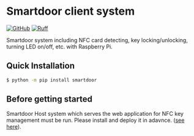 # Smartdoor client system

[![GitHub](https://img.shields.io/github/license/munechika-koyo/cherab_phix)](https://opensource.org/licenses/BSD-3-Clause)
[![Ruff](https://img.shields.io/endpoint?url=https://raw.githubusercontent.com/charliermarsh/ruff/main/assets/badge/v2.json)](https://github.com/charliermarsh/ruff)

Smartdoor system including NFC card detecting, key locking/unlocking, turning LED on/off, etc. with Raspberry Pi.

## Quick Installation
```bash
$ python -m pip install smartdoor
```

## Before getting started
Smartdoor Host system which serves the web application for NFC key management must be run. Please
install and deploy it in adavnce. ([see here](https://github.com/munechika-koyo/smartdoor_host)).
